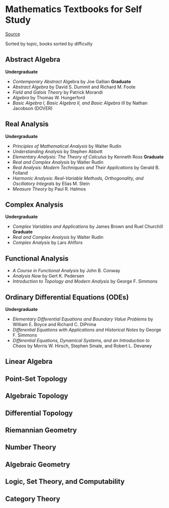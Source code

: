 # Mathematics Textbooks for Self Study

[Source](https://marktomforde.com/academic/mathmajors/textbook-suggestions.html)

Sorted by topic, books sorted by difficulty

## Abstract Algebra

**Undergraduate**
- *Contemporary Abstract* Algebra by Joe Gallian
**Graduate**
- *Abstract Algebra* by David S. Dummit and Richard M. Foote
- *Field and Galois Theory* by Patrick Morandi
- *Algebra* by Thomas W. Hungerford
- *Basic Algebra I, Basic Algebra II, and Basic Algebra III* by Nathan Jacobson (DOVER)

## Real Analysis

**Undergraduate**
- *Principles of Mathematical Analysis* by Walter Rudin
- *Understanding Analysis* by Stephen Abbott
- *Elementary Analysis: The Theory of Calculus* by Kenneth Ross
**Graduate**
- *Real and Complex Analysis* by Walter Rudin
- *Real Analysis: Modern Techniques and Their Applications* by Gerald B. Folland
- *Harmonic Analysis: Real-Variable Methods, Orthogonality, and Oscillatory Integrals* by Elias M. Stein
- *Measure Theory* by Paul R. Halmos

## Complex Analysis

**Undergraduate**
- *Complex Variables and Applications* by James Brown and Ruel Churchill
**Graduate**
- *Real and Complex Analysis* by Walter Rudin
- *Complex Analysis* by Lars Ahlfors

## Functional Analysis

- *A Course in Functional Analysis* by John B. Conway
- *Analysis Now* by Gert K. Pedersen
- *Introduction to Topology and Modern Analysis* by George F. Simmons

## Ordinary Differential Equations (ODEs)

**Undergraduate**
- *Elementary Differential Equations and Boundary Value Problems* by William E. Boyce and Richard C. DiPrima
- *Differential Equations with Applications and Historical Notes* by George F. Simmons
- *Differential Equations, Dynamical Systems, and an Introduction to Chaos* by Morris W. Hirsch, Stephen Smale, and Robert L. Devaney 

## Linear Algebra

## Point-Set Topology

## Algebraic Topology

## Differential Topology

## Riemannian Geometry

## Number Theory

## Algebraic Geometry

## Logic, Set Theory, and Computability

## Category Theory

